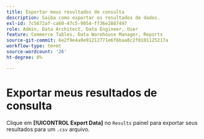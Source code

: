 ```yaml
---
title: Exportar meus resultados de consulta
description: Saiba como exportar os resultados de dados.
exl-id: 7c5672af-ca60-47c5-9054-ff36e2887497
role: Admin, Data Architect, Data Engineer, User
feature: Commerce Tables, Data Warehouse Manager, Reports
source-git-commit: 6e2f9e4a9e91212771e6f6baa8c2f8101125217a
workflow-type: tm+mt
source-wordcount: '26'
ht-degree: 0%

---
```


# Exportar meus resultados de consulta

Clique em **[!UICONTROL Export Data]** no `Results` painel para exportar seus resultados para um `.csv` arquivo.

